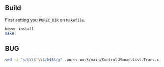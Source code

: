## Build

First setting you `PUREC_DIR` on `Makefile`.

```bash
bower install
make
```

## BUG

```bash
sed -i "s/b\\$'\\$/b$$$/g" .purec-work/main/Control.Monad.List.Trans.c
```
